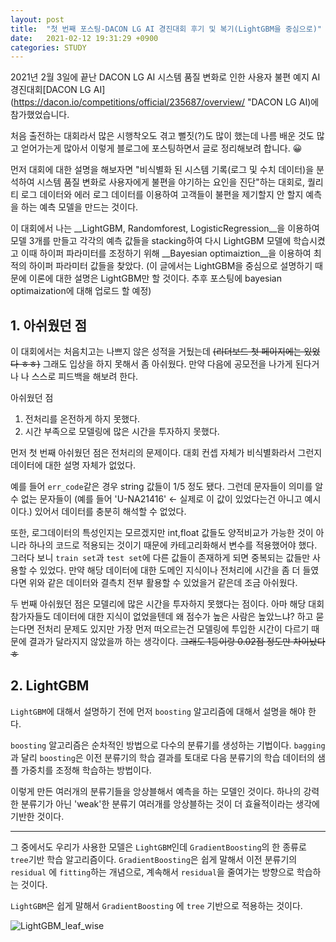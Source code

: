 ```yaml
---
layout: post
title:  "첫 번째 포스팅-DACON LG AI 경진대회 후기 및 복기(LightGBM을 중심으로)"
date:   2021-02-12 19:31:29 +0900
categories: STUDY
---
```


2021년 2월 3일에 끝난 DACON LG AI 시스템 품질 변화로 인한 사용자 불편 예지 AI 경진대회[DACON LG AI](https://dacon.io/competitions/official/235687/overview/ "DACON LG AI)에 참가했었습니다.

처음 출전하는 대회라서 많은 시행착오도 겪고 뻘짓(?)도 많이 했는데 나름 배운 것도 많고 얻어가는게 많아서 이렇게 블로그에 포스팅하면서 글로 정리해보려 합니다. 😀



먼저 대회에 대한 설명을 해보자면 "비식별화 된 시스템 기록(로그 및 수치 데이터)을 분석하여 시스템 품질 변화로 사용자에게 불편을 야기하는 요인을 진단"하는 대회로, 퀄리티 로그 데이터와 에러 로그 데이터를 이용하여 고객들이 불편을 제기할지 안 할지 예측을 하는 예측 모델을 만드는 것이다.



이 대회에서 나는 __LightGBM, Randomforest, LogisticRegression__을 이용하여 모델 3개를 만들고 각각의 예측 값들을 stacking하여 다시 LightGBM 모델에 학습시켰고 이때 하이퍼 파라미터를 조정하기 위해 __Bayesian optimaiztion__을 이용하여 최적의 하이퍼 파라미터 값들을 찾았다. (이 글에서는 LightGBM을 중심으로 설명하기 때문에 이론에 대한 설명은 LightGBM만 할 것이다. 추후 포스팅에 bayesian optimaization에 대해 업로드 할 예정)



## 1. 아쉬웠던 점

이 대회에서는 처음치고는 나쁘지 않은 성적을 거뒀는데 ~~(리더보드 첫 페이지에는 있었다 ㅎㅎ)~~ 그래도 입상을 하지 못해서 좀 아쉬웠다. 만약 다음에 공모전을 나가게 된다거나 나 스스로 피드백을 해보려 한다.

아쉬웠던 점
1. 전처리를 온전하게 하지 못했다.
2. 시간 부족으로 모델링에 많은 시간을 투자하지 못했다. 

먼저 첫 번째 아쉬웠던 점은 전처리의 문제이다. 대회 컨셉 자체가 비식별화라서 그런지 데이터에 대한 설명 자체가 없었다. 



예를 들어 ```err_code```같은 경우 string 값들이 1/5 정도 됐다. 그런데 문자들이 의미를 알 수 없는 문자들이 (예를 들어 'U-NA21416' <- 실제로 이 값이 있었다는건 아니고 예시이다.) 있어서 데이터를 충분히 해석할 수 없었다. 



또한, 로그데이터의 특성인지는 모르겠지만 int,float 값들도 양적비교가 가능한 것이 아니라 하나의 코드로 적용되는 것이기 때문에 카테고리화해서 변수를 적용했어야 했다. 그러다 보니 ```train set```과 ```test set```에 다른 값들이 존재하게 되면 중복되는 값들만 사용할 수 있었다. 만약 해당 데이터에 대한 도메인 지식이나 전처리에 시간을 좀 더 들였다면 위와 같은 데이터와 결측치 전부 활용할 수 있었을거 같은데 조금 아쉬웠다.



두 번째 아쉬웠던 점은 모델리에 많은 시간을 투자하지 못했다는 점이다. 아마 해당 대회 참가자들도 데이터에 대한 지식이 없었을텐데 왜 점수가 높은 사람은 높았느냐? 하고 묻는다면 전처리 문제도 있지만 가장 먼저 떠오르는건 모델링에 투입한 시간이 다르기 때문에 결과가 달라지지 않았을까 하는 생각이다. ~~그래도 1등이랑 0.02점 정도만 차이났다 ㅎ~~ 



## 2. LightGBM

```LightGBM```에 대해서 설명하기 전에 먼저 ```boosting``` 알고리즘에 대해서 설명을 해야 한다. 

```boosting``` 알고리즘은 순차적인 방법으로 다수의 분류기를 생성하는 기법이다. ```bagging```과 달리 ```boosting```은 이전 분류기의 학습 결과를 토대로 다음 분류기의 학습 데이터의 샘플 가중치를 조정해 학습하는 방법이다. 

이렇게 만든 여러개의 분류기들을 앙상블해서 예측을 하는 모델인 것이다. 하나의 강력한 분류기가 아닌 'weak'한 분류기 여러개를 앙상블하는 것이 더 효율적이라는 생각에 기반한 것이다.

***

그 중에서도 우리가 사용한 모델은 ```LightGBM```인데 ```GradientBoosting```의 한 종류로 ```tree```기반 학습 알고리즘이다. ```GradientBoosting```은 쉽게 말해서 이전 분류기의 ```residual``` 에 ```fitting```하는 개념으로, 계속해서 ```residual```을 줄여가는 방향으로 학습하는 것이다.



```LightGBM```은 쉽게 말해서 ```GradientBoosting``` 에 ```tree``` 기반으로 적용하는 것이다. 

![LightGBM_leaf_wise](https://github.com/Choi-jun9803/Choi-jun9803.github.io/issues/1#issue-807071928)

